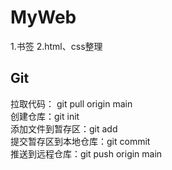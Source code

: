 # MyWeb
1.书签
2.html、css整理
## Git
  拉取代码： git pull origin main  
  创建仓库：git init  
  添加文件到暂存区：git add  
  提交暂存区到本地仓库：git commit  
  推送到远程仓库：git push origin main  

